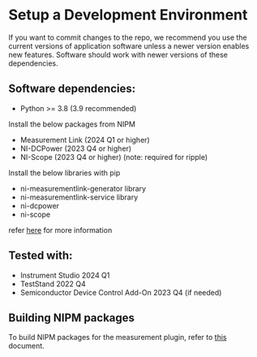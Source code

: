 # Setup a Development Environment
If you want to commit changes to the repo, we recommend you use the current versions of application software unless a newer version enables new features. Software should work with newer versions of these dependencies.

## Software dependencies:

- Python >= 3.8 (3.9 recommended)

Install the below packages from NIPM

- Measurement Link (2024 Q1 or higher)
- NI-DCPower (2023 Q4 or higher)
- NI-Scope (2023 Q4 or higher) (note: required for ripple)

Install the below libraries with pip

- ni-measurementlink-generator library
- ni-measurementlink-service library
- ni-dcpower
- ni-scope

refer [here](https://www.ni.com/docs/en-US/bundle/measurementlink/page/python-measurement-dependencies.html) for more information

## Tested with:
- Instrument Studio 2024 Q1
- TestStand 2022 Q4
- Semiconductor Device Control Add-On 2023 Q4 (if needed)

## Building NIPM packages
To build NIPM packages for the measurement plugin, refer to [this](build-plugin.md) document.